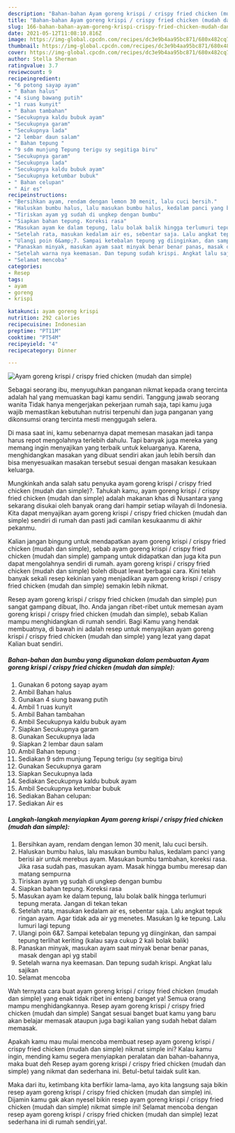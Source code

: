 ```yaml
---
description: "Bahan-bahan Ayam goreng krispi / crispy fried chicken (mudah dan simple) yang lezat dan Mudah Dibuat"
title: "Bahan-bahan Ayam goreng krispi / crispy fried chicken (mudah dan simple) yang lezat dan Mudah Dibuat"
slug: 166-bahan-bahan-ayam-goreng-krispi-crispy-fried-chicken-mudah-dan-simple-yang-lezat-dan-mudah-dibuat
date: 2021-05-12T11:08:10.816Z
image: https://img-global.cpcdn.com/recipes/dc3e9b4aa95bc871/680x482cq70/ayam-goreng-krispi-crispy-fried-chicken-mudah-dan-simple-foto-resep-utama.jpg
thumbnail: https://img-global.cpcdn.com/recipes/dc3e9b4aa95bc871/680x482cq70/ayam-goreng-krispi-crispy-fried-chicken-mudah-dan-simple-foto-resep-utama.jpg
cover: https://img-global.cpcdn.com/recipes/dc3e9b4aa95bc871/680x482cq70/ayam-goreng-krispi-crispy-fried-chicken-mudah-dan-simple-foto-resep-utama.jpg
author: Stella Sherman
ratingvalue: 3.7
reviewcount: 9
recipeingredient:
- "6 potong sayap ayam"
- " Bahan halus"
- "4 siung bawang putih"
- "1 ruas kunyit"
- " Bahan tambahan"
- "Secukupnya kaldu bubuk ayam"
- "Secukupnya garam"
- "Secukupnya lada"
- "2 lembar daun salam"
- " Bahan tepung "
- "9 sdm munjung Tepung terigu sy segitiga biru"
- "Secukupnya garam"
- "Secukupnya lada"
- "Secukupnya kaldu bubuk ayam"
- "Secukupnya ketumbar bubuk"
- " Bahan celupan"
- " Air es"
recipeinstructions:
- "Bersihkan ayam, rendam dengan lemon 30 menit, lalu cuci bersih."
- "Haluskan bumbu halus, lalu masukan bumbu halus, kedalam panci yang berisi air untuk merebus ayam. Masukan bumbu tambahan, koreksi rasa. Jika rasa sudah pas, masukan ayam. Masak hingga bumbu meresap dan matang sempurna"
- "Tiriskan ayam yg sudah di ungkep dengan bumbu"
- "Siapkan bahan tepung. Koreksi rasa"
- "Masukan ayam ke dalam tepung, lalu bolak balik hingga terlumuri tepung merata. Jangan di tekan tekan"
- "Setelah rata, masukan kedalam air es, sebentar saja. Lalu angkat tepuk ringan ayam. Agar tidak ada air yg menetes. Masukan lg ke tepung. Lalu lumuri lagi tepung"
- "Ulangi poin 6&amp;7. Sampai ketebalan tepung yg diinginkan, dan sampai tepung terlihat keriting (kalau saya cukup 2 kali bolak balik)"
- "Panaskan minyak, masukan ayam saat minyak benar benar panas, masak dengan api yg stabil"
- "Setelah warna nya keemasan. Dan tepung sudah krispi. Angkat lalu sajikan"
- "Selamat mencoba"
categories:
- Resep
tags:
- ayam
- goreng
- krispi

katakunci: ayam goreng krispi 
nutrition: 292 calories
recipecuisine: Indonesian
preptime: "PT11M"
cooktime: "PT54M"
recipeyield: "4"
recipecategory: Dinner

---
```



![Ayam goreng krispi / crispy fried chicken (mudah dan simple)](https://img-global.cpcdn.com/recipes/dc3e9b4aa95bc871/680x482cq70/ayam-goreng-krispi-crispy-fried-chicken-mudah-dan-simple-foto-resep-utama.jpg)

Sebagai seorang ibu, menyuguhkan panganan nikmat kepada orang tercinta adalah hal yang memuaskan bagi kamu sendiri. Tanggung jawab seorang  wanita Tidak hanya mengerjakan pekerjaan rumah saja, tapi kamu juga wajib memastikan kebutuhan nutrisi terpenuhi dan juga panganan yang dikonsumsi orang tercinta mesti menggugah selera.

Di masa  saat ini, kamu sebenarnya dapat memesan masakan jadi tanpa harus repot mengolahnya terlebih dahulu. Tapi banyak juga mereka yang memang ingin menyajikan yang terbaik untuk keluarganya. Karena, menghidangkan masakan yang dibuat sendiri akan jauh lebih bersih dan bisa menyesuaikan masakan tersebut sesuai dengan masakan kesukaan keluarga. 



Mungkinkah anda salah satu penyuka ayam goreng krispi / crispy fried chicken (mudah dan simple)?. Tahukah kamu, ayam goreng krispi / crispy fried chicken (mudah dan simple) adalah makanan khas di Nusantara yang sekarang disukai oleh banyak orang dari hampir setiap wilayah di Indonesia. Kita dapat menyajikan ayam goreng krispi / crispy fried chicken (mudah dan simple) sendiri di rumah dan pasti jadi camilan kesukaanmu di akhir pekanmu.

Kalian jangan bingung untuk mendapatkan ayam goreng krispi / crispy fried chicken (mudah dan simple), sebab ayam goreng krispi / crispy fried chicken (mudah dan simple) gampang untuk didapatkan dan juga kita pun dapat mengolahnya sendiri di rumah. ayam goreng krispi / crispy fried chicken (mudah dan simple) boleh dibuat lewat berbagai cara. Kini telah banyak sekali resep kekinian yang menjadikan ayam goreng krispi / crispy fried chicken (mudah dan simple) semakin lebih nikmat.

Resep ayam goreng krispi / crispy fried chicken (mudah dan simple) pun sangat gampang dibuat, lho. Anda jangan ribet-ribet untuk memesan ayam goreng krispi / crispy fried chicken (mudah dan simple), sebab Kalian mampu menghidangkan di rumah sendiri. Bagi Kamu yang hendak membuatnya, di bawah ini adalah resep untuk menyajikan ayam goreng krispi / crispy fried chicken (mudah dan simple) yang lezat yang dapat Kalian buat sendiri.

<!--inarticleads1-->

##### Bahan-bahan dan bumbu yang digunakan dalam pembuatan Ayam goreng krispi / crispy fried chicken (mudah dan simple):

1. Gunakan 6 potong sayap ayam
1. Ambil  Bahan halus
1. Gunakan 4 siung bawang putih
1. Ambil 1 ruas kunyit
1. Ambil  Bahan tambahan
1. Ambil Secukupnya kaldu bubuk ayam
1. Siapkan Secukupnya garam
1. Gunakan Secukupnya lada
1. Siapkan 2 lembar daun salam
1. Ambil  Bahan tepung :
1. Sediakan 9 sdm munjung Tepung terigu (sy segitiga biru)
1. Gunakan Secukupnya garam
1. Siapkan Secukupnya lada
1. Sediakan Secukupnya kaldu bubuk ayam
1. Ambil Secukupnya ketumbar bubuk
1. Sediakan  Bahan celupan:
1. Sediakan  Air es




<!--inarticleads2-->

##### Langkah-langkah menyiapkan Ayam goreng krispi / crispy fried chicken (mudah dan simple):

1. Bersihkan ayam, rendam dengan lemon 30 menit, lalu cuci bersih.
1. Haluskan bumbu halus, lalu masukan bumbu halus, kedalam panci yang berisi air untuk merebus ayam. Masukan bumbu tambahan, koreksi rasa. Jika rasa sudah pas, masukan ayam. Masak hingga bumbu meresap dan matang sempurna
1. Tiriskan ayam yg sudah di ungkep dengan bumbu
1. Siapkan bahan tepung. Koreksi rasa
1. Masukan ayam ke dalam tepung, lalu bolak balik hingga terlumuri tepung merata. Jangan di tekan tekan
1. Setelah rata, masukan kedalam air es, sebentar saja. Lalu angkat tepuk ringan ayam. Agar tidak ada air yg menetes. Masukan lg ke tepung. Lalu lumuri lagi tepung
1. Ulangi poin 6&amp;7. Sampai ketebalan tepung yg diinginkan, dan sampai tepung terlihat keriting (kalau saya cukup 2 kali bolak balik)
1. Panaskan minyak, masukan ayam saat minyak benar benar panas, masak dengan api yg stabil
1. Setelah warna nya keemasan. Dan tepung sudah krispi. Angkat lalu sajikan
1. Selamat mencoba




Wah ternyata cara buat ayam goreng krispi / crispy fried chicken (mudah dan simple) yang enak tidak ribet ini enteng banget ya! Semua orang mampu menghidangkannya. Resep ayam goreng krispi / crispy fried chicken (mudah dan simple) Sangat sesuai banget buat kamu yang baru akan belajar memasak ataupun juga bagi kalian yang sudah hebat dalam memasak.

Apakah kamu mau mulai mencoba membuat resep ayam goreng krispi / crispy fried chicken (mudah dan simple) nikmat simple ini? Kalau kamu ingin, mending kamu segera menyiapkan peralatan dan bahan-bahannya, maka buat deh Resep ayam goreng krispi / crispy fried chicken (mudah dan simple) yang nikmat dan sederhana ini. Betul-betul taidak sulit kan. 

Maka dari itu, ketimbang kita berfikir lama-lama, ayo kita langsung saja bikin resep ayam goreng krispi / crispy fried chicken (mudah dan simple) ini. Dijamin kamu gak akan nyesel bikin resep ayam goreng krispi / crispy fried chicken (mudah dan simple) nikmat simple ini! Selamat mencoba dengan resep ayam goreng krispi / crispy fried chicken (mudah dan simple) lezat sederhana ini di rumah sendiri,ya!.

